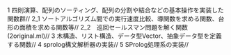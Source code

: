 1 四則演算、配列のソーティング、配列の分割や結合などの基本操作を実装した関数群//
2_1 ソートアルゴリズム間での実行速度比較、導関数を求める関数、台形の面積を求める関数等//
2_2　巡回セールスマン問題を解く関数(2original.ml)//
3 木構造、リスト構造、データ型Vector、抽象データ型を定義する関数//
4 sprolog構文解析器の実装//
5 SProlog処理系の実装//
